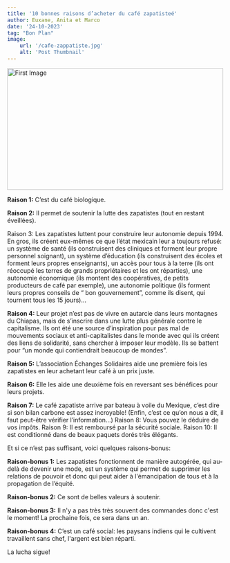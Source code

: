```yaml
---
title: '10 bonnes raisons d’acheter du café zapatisteé'
author: Euxane, Anita et Marco
date: '24-10-2023'
tag: "Bon Plan"
image:
    url: '/cafe-zappatiste.jpg'
    alt: 'Post Thumbnail'
---
```


<div class="center">
  <img class="pro-img" width="500px" height="281" src="/cafe-zappatiste.jpg" alt="First Image" />
</div>

**Raison 1:** C’est du café biologique.

**Raison 2:** Il permet de soutenir la lutte des zapatistes (tout en restant éveillées).

Raison 3: Les zapatistes luttent pour construire leur autonomie depuis 1994. En gros, ils créent eux-mêmes ce que l’état mexicain leur a toujours refusé: un système de santé (ils construisent des cliniques et forment leur propre personnel soignant), un système d’éducation (ils construisent des écoles et forment leurs propres enseignants), un accès pour tous à la terre (ils ont réoccupé les terres de grands propriétaires et les ont réparties), une autonomie économique (ils montent des coopératives, de petits producteurs de café par exemple), une autonomie politique (ils forment leurs propres conseils de “ bon gouvernement”, comme ils disent, qui tournent tous les 15 jours)…

**Raison 4:** Leur projet n’est pas de vivre en autarcie dans leurs montagnes du Chiapas, mais de s’inscrire dans une lutte plus générale contre le capitalisme. Ils ont été une source d’inspiration pour pas mal de mouvements sociaux et anti-capitalistes dans le monde avec qui ils créent des liens de solidarité, sans chercher à imposer leur modèle. Ils se battent pour “un monde qui contiendrait beaucoup de mondes”.


**Raison 5:** L’association Échanges Solidaires aide une première fois les zapatistes en leur achetant leur café à un prix juste.

**Raison 6:** Elle les aide une deuxième fois en reversant ses bénéfices pour leurs projets.


**Raison 7:** Le café zapatiste arrive par bateau à voile du Mexique, c’est dire si son bilan carbone est assez incroyable! (Enfin, c’est ce qu’on nous a dit, il faut peut-être vérifier l’information…)
Raison 8: Vous pouvez le déduire de vos impôts.
Raison 9: Il est remboursé par la sécurité sociale.
Raison 10: Il est conditionné dans de beaux paquets dorés très élégants.

Et si ce n’est pas suffisant, voici quelques raisons-bonus:

**Raison-bonus 1:** Les zapatistes fonctionnent de manière autogérée, qui au-delà de devenir une mode, est un système qui permet de supprimer les relations de pouvoir et donc qui peut aider à l'émancipation de tous et à la propagation de l’équité.

**Raison-bonus 2:** Ce sont de belles valeurs à soutenir.

**Raison-bonus 3:** Il n'y a pas très très souvent des commandes donc c'est le moment! La prochaine fois, ce sera dans un an.

**Raison-bonus 4:** C’est un café social: les paysans indiens qui le cultivent travaillent sans chef, l'argent est bien réparti.

La lucha sigue!
